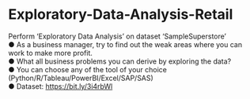 # Exploratory-Data-Analysis-Retail
Perform ‘Exploratory Data Analysis’ on dataset ‘SampleSuperstore’<br />
● As a business manager, try to find out the weak areas where you can<br />
work to make more profit.<br />
● What all business problems you can derive by exploring the data?<br />
● You can choose any of the tool of your choice<br />
(Python/R/Tableau/PowerBI/Excel/SAP/SAS)<br />
● Dataset: https://bit.ly/3i4rbWl<br />
